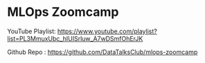 # MLOps Zoomcamp

YouTube Playlist: <https://www.youtube.com/playlist?list=PL3MmuxUbc_hIUISrluw_A7wDSmfOhErJK>

Github Repo : <https://github.com/DataTalksClub/mlops-zoomcamp>
